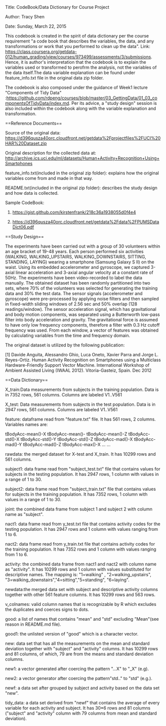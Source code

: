 Title: CodeBook/Data Dictionary for Course Project

Author: Tracy Shen

Date: Sunday, March 22, 2015

This codebook is created in the spirit of data dictionary per the course requirement "a code book that describes the variables, the data, and any transformations or work that you performed to clean up the data". Link: https://class.coursera.org/getdata-012/human_grading/view/courses/973499/assessments/3/submissions. Hence, it is author's interpretation that the codebook is to explain the variables used or transformed to perofrm the analysis, not the variables of the data itself.The data variable explanation can be found under feature_info.txt file in the original data zip folder. 

The codebook is also composed under the guidance of Week1 lecture "Components of Tidy Data" :https://github.com/rdpeng/courses/blob/master/03_GettingData/01_03_componentsOfTidyData/index.md. Per its advice, a "study design" session is also included within the codebook along with the variable explanation and transformation. 

==Reference Documents==

Source of the original data: https://d396qusza40orc.cloudfront.net/getdata%2Fprojectfiles%2FUCI%20HAR%20Dataset.zip

Original description for the collected data at: http://archive.ics.uci.edu/ml/datasets/Human+Activity+Recognition+Using+Smartphones

feature_info.txt(included in the original zip folder): explains how the original variables come from and made in that way.

README.txt(included in the original zip folder): describes the study design and how data is collected. 

Sample CodeBook: 

1. https://gist.github.com/kirstenfrank/218c36a1938055d0f4e4

2. https://d396qusza40orc.cloudfront.net/getdata%2Fdata%2FPUMSDataDict06.pdf

==Study Design==

The experiments have been carried out with a group of 30 volunteers within an age bracket of 19-48 years. Each person performed six activities (WALKING, WALKING_UPSTAIRS, WALKING_DOWNSTAIRS, SITTING, STANDING, LAYING) wearing a smartphone (Samsung Galaxy S II) on the waist. Using its embedded accelerometer and gyroscope, we captured 3-axial linear acceleration and 3-axial angular velocity at a constant rate of 50Hz. The experiments have been video-recorded to label the data manually. The obtained dataset has been randomly partitioned into two sets, where 70% of the volunteers was selected for generating the training data and 30% the test data. The sensor signals (accelerometer and gyroscope) were pre-processed by applying noise filters and then sampled in fixed-width sliding windows of 2.56 sec and 50% overlap (128 readings/window). The sensor acceleration signal, which has gravitational and body motion components, was separated using a Butterworth low-pass filter into body acceleration and gravity. The gravitational force is assumed to have only low frequency components, therefore a filter with 0.3 Hz cutoff frequency was used. From each window, a vector of features was obtained by calculating variables from the time and frequency domain. 

The original dataset is utilized by the following publication: 

[1] Davide Anguita, Alessandro Ghio, Luca Oneto, Xavier Parra and Jorge L. Reyes-Ortiz. Human Activity Recognition on Smartphones using a Multiclass Hardware-Friendly Support Vector Machine. International Workshop of Ambient Assisted Living (IWAAL 2012). Vitoria-Gasteiz, Spain. Dec 2012

==Data Dictionary==

X_train:Data measurements from subjects in the training population. Data is in 7352 rows, 561 columns. Columns are labeled V1..V561

X_test: Data measurements from subjects in the test population. Data is in 2947 rows, 561 columns. Columns are labeled V1..V561

feature: dataframe read from "feature.txt" file. It has 561 rows, 2 columns. Variables names are:

tBodyAcc-mean()-X
tBodyAcc-mean()-
tBodyAcc-mean()-Z
tBodyAcc-std()-X
tBodyAcc-std()-Y
tBodyAcc-std()-Z
tBodyAcc-mad()-X
tBodyAcc-mad()-Y
tBodyAcc-mad()-Z
tBodyAcc-max()-X
...
...

rawdata: the merged dataset for X-test and X_train. It has 10299 rows and 561 columns.

subject1: data frame read from "subject_test.txt" file that contains values for subjects in the testing population. It has 2947 rows, 1 column with values in a range of 1 to 30. 

subject2: data frame read from "subject_train.txt" file that contains values for subjects in the training population. It has 7352 rows, 1 column with values in a range of 1 to 30. 

joint: the combined data frame from subject 1 and subject 2 with column name as "subject".

nact1: data frame read from y_test.txt file that contains activity codes for the testing population. It has 2947 rows and 1 column with values ranging from 1 to 6. 

nact2: data frame read from y_train.txt file that contains activity codes for the training population. It has 7352 rows and 1 column with values ranging from 1 to 6. 

activity: the combined data frame from nact1 and nact2 with column name as "activity". It has 10299 rows and 1 column with values substituted for descriptive names. The mapping is: "1=walking" , "2=walking_upstairs", "3=walking_downstairs","4=sitting","5=standing", "6=laying".

newdata:the merged data set with subject and descriptive activity columns together with other 561 feature columns. It has 10299 rows and 563 rows.

v_colnames: valid column names that is recognizable by R which excludes the duplicates and coerces signs to dots. 

good: a list of names that contains "mean" and "std" excluding "Mean"(see reason in README.md file).

good1: the unlisted version of "good" which is a character vector.

new: data set that has all the measurements on the mean and standard deviation together with "subject" and "activity" columns. It has 10299 rows and 81 columns, of which, 79 are from the means and standard deviation columns. 

new1: a vector generated after coercing the pattern "...X" to "_X" (e.g).

new2: a vector generator after coercing the pattern"std.." to "std" (e.g.). 

newf: a data set after grouped by subject and activity based on the data set "new".

tidy_data: a data set derived from "newf" that contains the average of every variable for each activity and subject. It has 30*6 rows and 81 columns ("subject" and "activity" column with 79 columns from mean and standard deviation).



